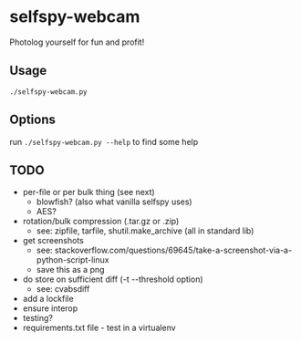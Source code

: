 selfspy-webcam
================================================================================

Photolog yourself for fun and profit!

Usage
--------------------------------------------------------------------------------

`./selfspy-webcam.py`


Options
--------------------------------------------------------------------------------

run `./selfspy-webcam.py --help` to find some help


TODO
--------------------------------------------------------------------------------
 - per-file or per bulk thing (see next)
   - blowfish? (also what vanilla selfspy uses)
   - AES?
 - rotation/bulk compression (.tar.gz or .zip)
   - see: zipfile, tarfile, shutil.make_archive (all in standard lib)
 - get screenshots
   - see: stackoverflow.com/questions/69645/take-a-screenshot-via-a-python-script-linux
   - save this as a png
 - do store on sufficient diff (-t --threshold option)
   - see: cvabsdiff
 - add a lockfile
 - ensure interop
 - testing?
 - requirements.txt file - test in a virtualenv
